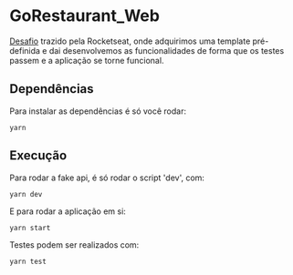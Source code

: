 # GoRestaurant_Web

[Desafio](https://github.com/rocketseat-education/bootcamp-gostack-desafios/tree/master/desafio-reactjs-crud) trazido pela Rocketseat, onde adquirimos uma template pré-definida e dai desenvolvemos as funcionalidades de forma que os testes passem e a aplicação se torne funcional.

## Dependências

Para instalar as dependências é só você rodar: 
```
yarn
```

## Execução

Para rodar a fake api, é só rodar o script 'dev', com:
```
yarn dev
```

E para rodar a aplicação em si:
```
yarn start
```

Testes podem ser realizados com:
```
yarn test
```
